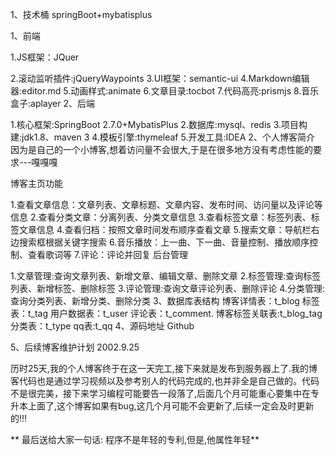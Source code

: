 1、技术桶
springBoot+mybatisplus

1、前端


1.JS框架：JQuer

2.滚动监听插件:jQueryWaypoints
3.UI框架：semantic-ui
4.Markdown编辑器:editor.md
5.动画样式:animate
6.文章目录:tocbot
7.代码高亮:prismjs
8.音乐盒子:aplayer
2、后端

1.核心框架:SpringBoot 2.7.0+MybatisPlus
2.数据库:mysql、redis
3.项目构建:jdk1.8、maven 3
4.模板引擎:thymeleaf
5.开发工具:IDEA
2、个人博客简介
因为是自己的一个小博客,想着访问量不会很大,于是在很多地方没有考虑性能的要求---嘎嘎嘎

博客主页功能

1.查看文章信息：文章列表、文章标题、文章内容、发布时间、访问量以及评论等信息
2.查看分类文章：分离列表、分类文章信息
3.查看标签文章：标签列表、标签文章信息
4.查看归档：按照文章时间发布顺序查看文章
5.搜索文章：导航栏右边搜索框根据关键字搜索
6.音乐播放：上一曲、下一曲、音量控制、播放顺序控制、查看歌词等
7.评论：评论并回复
后台管理

1.文章管理:查询文章列表、新增文章、编辑文章、删除文章
2.标签管理:查询标签列表、新增标签、删除标签
3.评论管理:查询文章评论列表、删除评论
4.分类管理:查询分类列表、新增分类、删除分类
3、数据库表结构
博客详情表：t_blog
标签表：t_tag
用户数据表：t_user
评论表：t_comment.
博客标签关联表:t_blog_tag
分类表：t_type
qq表:t_qq
4、源码地址
Github

5、后续博客维护计划
2002.9.25

历时25天,我的个人博客终于在这一天完工,接下来就是发布到服务器上了.我的博客代码也是通过学习视频以及参考别人的代码完成的,也并非全是自己做的。代码不是很完美，接下来学习编程可能要告一段落了,后面几个月可能重心要集中在专升本上面了,这个博客如果有bug,这几个月可能不会更新了,后续一定会及时更新的!!!

** 最后送给大家一句话: 程序不是年轻的专利,但是,他属性年轻**
